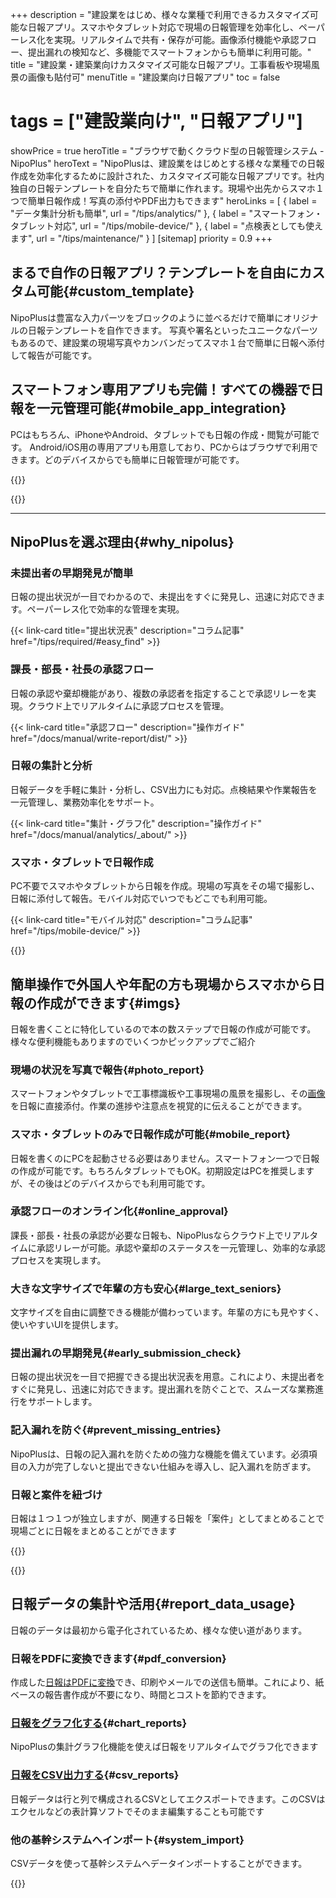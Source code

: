 +++
description = "建設業をはじめ、様々な業種で利用できるカスタマイズ可能な日報アプリ。スマホやタブレット対応で現場の日報管理を効率化し、ペーパーレス化を実現。リアルタイムで共有・保存が可能。画像添付機能や承認フロー、提出漏れの検知など、多機能でスマートフォンからも簡単に利用可能。"
title = "建設業・建築業向けカスタマイズ可能な日報アプリ。工事看板や現場風景の画像も貼付可"
menuTitle = "建設業向け日報アプリ"
toc = false
# tags = ["建設業向け", "日報アプリ"]
showPrice = true
heroTitle = "ブラウザで動くクラウド型の日報管理システム - NipoPlus"
heroText = "NipoPlusは、建設業をはじめとする様々な業種での日報作成を効率化するために設計された、カスタマイズ可能な日報アプリです。社内独自の日報テンプレートを自分たちで簡単に作れます。現場や出先からスマホ１つで簡単日報作成！写真の添付やPDF出力もできます"
heroLinks = [
  { label = "データ集計分析も簡単", url = "/tips/analytics/" },
  { label = "スマートフォン・タブレット対応", url = "/tips/mobile-device/" },
  { label = "点検表としても使えます", url = "/tips/maintenance/" }
]
[sitemap]
  priority = 0.9
+++

<div class="row my-5">
<div class="col-lg-7 rootMainText">
<!-- 本文エリア -->

## まるで自作の日報アプリ？テンプレートを自由にカスタム可能{#custom_template}

NipoPlusは豊富な入力パーツをブロックのように並べるだけで簡単にオリジナルの日報テンプレートを自作できます。
写真や署名といったユニークなパーツもあるので、建設業の現場写真やカンバンだってスマホ１台で簡単に日報へ添付して報告が可能です。

## スマートフォン専用アプリも完備！すべての機器で日報を一元管理可能{#mobile_app_integration}

PCはもちろん、iPhoneやAndroid、タブレットでも日報の作成・閲覧が可能です。
Android/iOS用の専用アプリも用意しており、PCからはブラウザで利用できます。どのデバイスからでも簡単に日報管理が可能です。

</div>
<div class="col-lg-9">

{{<icatch filename="template-edit" msg="建設業や建築業、その他様々な業種の日報テンプレートを簡単に自分たちで作成できます"  alice="guide">}}

</div>
</div>

{{<nextArrow>}}

---

## NipoPlusを選ぶ理由{#why_nipolus}

<div class="row my-5">
<div class="col-lg-4 rootMainText d-flex flex-column">
<h3>未提出者の早期発見が簡単</h3>
<p>日報の提出状況が一目でわかるので、未提出をすぐに発見し、迅速に対応できます。ペーパーレス化で効率的な管理を実現。</p>
<div class="mt-auto">
{{< link-card title="提出状況表" description="コラム記事"  href="/tips/required/#easy_find" >}}

</div>
</div>

<div class="col-lg-4 rootMainText d-flex flex-column">
<h3>課長・部長・社長の承認フロー</h3>
<p>日報の承認や棄却機能があり、複数の承認者を指定することで承認リレーを実現。クラウド上でリアルタイムに承認プロセスを管理。</p>
<div class="mt-auto">

{{< link-card title="承認フロー" description="操作ガイド"  href="/docs/manual/write-report/dist/" >}}

</div>
</div>

<div class="col-lg-4 rootMainText d-flex flex-column">
<h3>日報の集計と分析</h3>
<p>日報データを手軽に集計・分析し、CSV出力にも対応。点検結果や作業報告を一元管理し、業務効率化をサポート。</p>
<div class="mt-auto">

{{< link-card title="集計・グラフ化" description="操作ガイド"  href="/docs/manual/analytics/_about/" >}}

</div>
</div>

<div class="col-lg-4 rootMainText d-flex flex-column">
<h3>スマホ・タブレットで日報作成</h3>
<p>PC不要でスマホやタブレットから日報を作成。現場の写真をその場で撮影し、日報に添付して報告。モバイル対応でいつでもどこでも利用可能。</p>
<div class="mt-auto">

{{< link-card title="モバイル対応" description="コラム記事"  href="/tips/mobile-device/" >}}

</div>
</div>
</div>

{{<nextArrow>}}

## 簡単操作で外国人や年配の方も現場からスマホから日報の作成ができます{#imgs}

日報を書くことに特化しているので本の数ステップで日報の作成が可能です。様々な便利機能もありますのでいくつかピックアップでご紹介

<div class="row my-5">
<div class="col-lg-7 rootMainText">
<!-- 本文エリア -->

### 現場の状況を写真で報告{#photo_report}

スマートフォンやタブレットで工事標識板や工事現場の風景を撮影し、その[画像](/docs/manual/initial-setting/template/binarys/#picture)を日報に直接添付。作業の進捗や注意点を視覚的に伝えることができます。

### スマホ・タブレットのみで日報作成が可能{#mobile_report}

日報を書くのにPCを起動させる必要はありません。スマートフォン一つで日報の作成が可能です。もちろんタブレットでもOK。初期設定はPCを推奨しますが、その後はどのデバイスからでも利用可能です。

### 承認フローのオンライン化{#online_approval}

課長・部長・社長の承認が必要な日報も、NipoPlusならクラウド上でリアルタイムに承認リレーが可能。承認や棄却のステータスを一元管理し、効率的な承認プロセスを実現します。

### 大きな文字サイズで年輩の方も安心{#large_text_seniors}

文字サイズを自由に調整できる機能が備わっています。年輩の方にも見やすく、使いやすいUIを提供します。

### 提出漏れの早期発見{#early_submission_check}

日報の提出状況を一目で把握できる提出状況表を用意。これにより、未提出者をすぐに発見し、迅速に対応できます。提出漏れを防ぐことで、スムーズな業務進行をサポートします。

### 記入漏れを防ぐ{#prevent_missing_entries}

NipoPlusは、日報の記入漏れを防ぐための強力な機能を備えています。必須項目の入力が完了しないと提出できない仕組みを導入し、記入漏れを防ぎます。

<h3>日報と案件を紐づけ</h3>
<p>日報は１つ１つが独立しますが、関連する日報を「案件」としてまとめることで現場ごとに日報をまとめることができます</p>

</div>
<div class="col-lg-9">

{{<icatch filename="work-report" msg="現場の風景や工事案内板を手軽に添付！その後PDF出力も可能"  alice="tablet">}}

</div>
</div>

{{<nextArrow>}}

## 日報データの集計や活用{#report_data_usage}

日報のデータは最初から電子化されているため、様々な使い道があります。

<div class="row my-5">
<div class="col-lg-7 rootMainText">
<!-- 本文エリア -->

### 日報をPDFに変換できます{#pdf_conversion}

作成した[日報はPDFに変換](/docs/manual/read-report/state/#pdf_export)でき、印刷やメールでの送信も簡単。これにより、紙ベースの報告書作成が不要になり、時間とコストを節約できます。

### [日報をグラフ化する](/docs/manual/analytics/chart/){#chart_reports}

NipoPlusの集計グラフ化機能を使えば日報をリアルタイムでグラフ化できます

### [日報をCSV出力する](/docs/manual/analytics/csv/){#csv_reports}

日報データは行と列で構成されるCSVとしてエクスポートできます。このCSVはエクセルなどの表計算ソフトでそのまま編集することも可能です

### 他の基幹システムへインポート{#system_import}

CSVデータを使って基幹システムへデータインポートすることができます。

</div>
<div class="col-lg-9">

{{<icatch filename="chart-created" msg="日報データをもとにリアルタイムでグラフが見れます" alice="ok">}}

</div>
</div>
